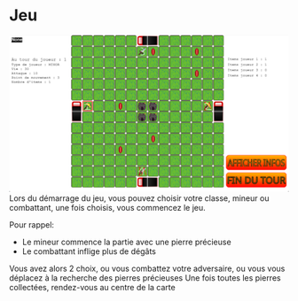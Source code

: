 # Jeu

![Image du jeu lancé](img/image_gameplay.png)
Lors du démarrage du jeu, vous pouvez choisir votre classe, mineur ou combattant, une fois choisis, vous commencez le jeu.

Pour rappel:

- Le mineur commence la partie avec une pierre précieuse
- Le combattant inflige plus de dégâts

Vous avez alors 2 choix, ou vous combattez votre adversaire, ou vous vous déplacez à la recherche des pierres précieuses
Une fois toutes les pierres collectées, rendez-vous au centre de la carte